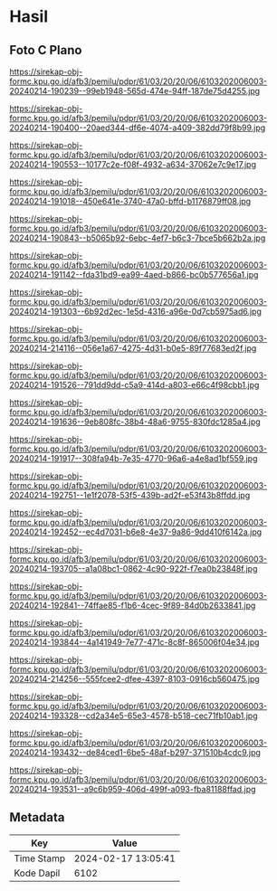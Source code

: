 # Hasil

## Foto C Plano

https://sirekap-obj-formc.kpu.go.id/afb3/pemilu/pdpr/61/03/20/20/06/6103202006003-20240214-190239--99eb1948-565d-474e-94ff-187de75d4255.jpg

https://sirekap-obj-formc.kpu.go.id/afb3/pemilu/pdpr/61/03/20/20/06/6103202006003-20240214-190400--20aed344-df6e-4074-a409-382dd79f8b99.jpg

https://sirekap-obj-formc.kpu.go.id/afb3/pemilu/pdpr/61/03/20/20/06/6103202006003-20240214-190553--10177c2e-f08f-4932-a634-37062e7c9e17.jpg

https://sirekap-obj-formc.kpu.go.id/afb3/pemilu/pdpr/61/03/20/20/06/6103202006003-20240214-191018--450e641e-3740-47a0-bffd-b1176879ff08.jpg

https://sirekap-obj-formc.kpu.go.id/afb3/pemilu/pdpr/61/03/20/20/06/6103202006003-20240214-190843--b5065b92-6ebc-4ef7-b6c3-7bce5b662b2a.jpg

https://sirekap-obj-formc.kpu.go.id/afb3/pemilu/pdpr/61/03/20/20/06/6103202006003-20240214-191142--fda31bd9-ea99-4aed-b866-bc0b577656a1.jpg

https://sirekap-obj-formc.kpu.go.id/afb3/pemilu/pdpr/61/03/20/20/06/6103202006003-20240214-191303--6b92d2ec-1e5d-4316-a96e-0d7cb5975ad6.jpg

https://sirekap-obj-formc.kpu.go.id/afb3/pemilu/pdpr/61/03/20/20/06/6103202006003-20240214-214116--056e1a67-4275-4d31-b0e5-89f77683ed2f.jpg

https://sirekap-obj-formc.kpu.go.id/afb3/pemilu/pdpr/61/03/20/20/06/6103202006003-20240214-191526--791dd9dd-c5a9-414d-a803-e66c4f98cbb1.jpg

https://sirekap-obj-formc.kpu.go.id/afb3/pemilu/pdpr/61/03/20/20/06/6103202006003-20240214-191636--9eb808fc-38b4-48a6-9755-830fdc1285a4.jpg

https://sirekap-obj-formc.kpu.go.id/afb3/pemilu/pdpr/61/03/20/20/06/6103202006003-20240214-191917--308fa94b-7e35-4770-96a6-a4e8ad1bf559.jpg

https://sirekap-obj-formc.kpu.go.id/afb3/pemilu/pdpr/61/03/20/20/06/6103202006003-20240214-192751--1e1f2078-53f5-439b-ad2f-e53f43b8ffdd.jpg

https://sirekap-obj-formc.kpu.go.id/afb3/pemilu/pdpr/61/03/20/20/06/6103202006003-20240214-192452--ec4d7031-b6e8-4e37-9a86-9dd410f6142a.jpg

https://sirekap-obj-formc.kpu.go.id/afb3/pemilu/pdpr/61/03/20/20/06/6103202006003-20240214-193705--a1a08bc1-0862-4c90-922f-f7ea0b23848f.jpg

https://sirekap-obj-formc.kpu.go.id/afb3/pemilu/pdpr/61/03/20/20/06/6103202006003-20240214-192841--74ffae85-f1b6-4cec-9f89-84d0b2633841.jpg

https://sirekap-obj-formc.kpu.go.id/afb3/pemilu/pdpr/61/03/20/20/06/6103202006003-20240214-193844--4a141949-7e77-471c-8c8f-865006f04e34.jpg

https://sirekap-obj-formc.kpu.go.id/afb3/pemilu/pdpr/61/03/20/20/06/6103202006003-20240214-214256--555fcee2-dfee-4397-8103-0916cb560475.jpg

https://sirekap-obj-formc.kpu.go.id/afb3/pemilu/pdpr/61/03/20/20/06/6103202006003-20240214-193328--cd2a34e5-65e3-4578-b518-cec71fb10ab1.jpg

https://sirekap-obj-formc.kpu.go.id/afb3/pemilu/pdpr/61/03/20/20/06/6103202006003-20240214-193432--de84ced1-6be5-48af-b297-371510b4cdc9.jpg

https://sirekap-obj-formc.kpu.go.id/afb3/pemilu/pdpr/61/03/20/20/06/6103202006003-20240214-193531--a9c6b959-406d-499f-a093-fba81188ffad.jpg


## Metadata

| Key        | Value               |
| ---------- | ------------------- |
| Time Stamp | 2024-02-17 13:05:41 |
| Kode Dapil | 6102                |



